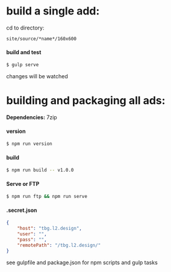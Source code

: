 # build a single add:

cd to directory:
```
site/source/*name*/160x600
```
#### build and test
```sh
$ gulp serve
```
changes will be watched

# building and packaging all ads:

**Dependencies:** 7zip

#### version
```sh
$ npm run version
 ```
#### build
```sh
$ npm run build -- v1.0.0
```

#### Serve or FTP
```sh
$ npm run ftp && npm run serve
```
#### .secret.json
```json
{
	"host": "tbg.l2.design",
	"user": "",
	"pass": "",
	"remotePath": "/tbg.l2.design/"
}
```
see gulpfile and package.json for npm scripts and gulp tasks